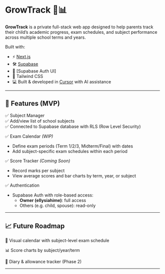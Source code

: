 # GrowTrack 🧠📊

**GrowTrack** is a private full-stack web app designed to help parents track their child’s academic progress, exam schedules, and subject performance across multiple school terms and years.

Built with:
- ⚡️ [Next.js](https://nextjs.org/)
- 🛠 [Supabase](https://supabase.com/)
- 💬 [Supabase Auth UI]
- 🎨 Tailwind CSS
- 💻 Built & developed in [Cursor](https://www.cursor.sh/) with AI assistance

---

## 🚀 Features (MVP)

✅ Subject Manager  
✅ Add/view list of school subjects  
✅ Connected to Supabase database with RLS (Row Level Security)

✅ Exam Calendar *(WIP)*  
- Define exam periods (Term 1/2/3, Midterm/Final) with dates  
- Add subject-specific exam schedules within each period

✅ Score Tracker *(Coming Soon)*  
- Record marks per subject  
- View average scores and bar charts by term, year, or subject  

✅ Authentication  
- Supabase Auth with role-based access:  
  - **Owner (ellysiahime)**: full access  
  - Others (e.g. child, spouse): read-only  

---

## 📈 Future Roadmap

📅 Visual calendar with subject-level exam schedule

📊 Score charts by subject/year/term

📝 Diary & allowance tracker (Phase 2)

---